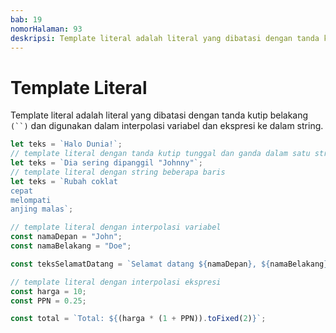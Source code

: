```yaml
---
bab: 19
nomorHalaman: 93
deskripsi: Template literal adalah literal yang dibatasi dengan tanda kutip belakang ` ` dan digunakan dalam interpolasi variabel dan ekspresi ke dalam string.
---
```


# Template Literal

Template literal adalah literal yang dibatasi dengan tanda kutip belakang ` (``) ` dan digunakan dalam interpolasi variabel dan ekspresi ke dalam string.&#x20;

```javascript
let teks = `Halo Dunia!`;
// template literal dengan tanda kutip tunggal dan ganda dalam satu string
let teks = `Dia sering dipanggil "Johnny"`;
// template literal dengan string beberapa baris
let teks = `Rubah coklat
cepat
melompati
anjing malas`;

// template literal dengan interpolasi variabel
const namaDepan = "John";
const namaBelakang = "Doe";

const teksSelamatDatang = `Selamat datang ${namaDepan}, ${namaBelakang}!`;

// template literal dengan interpolasi ekspresi
const harga = 10;
const PPN = 0.25;

const total = `Total: ${(harga * (1 + PPN)).toFixed(2)}`;
```

&#x20;
